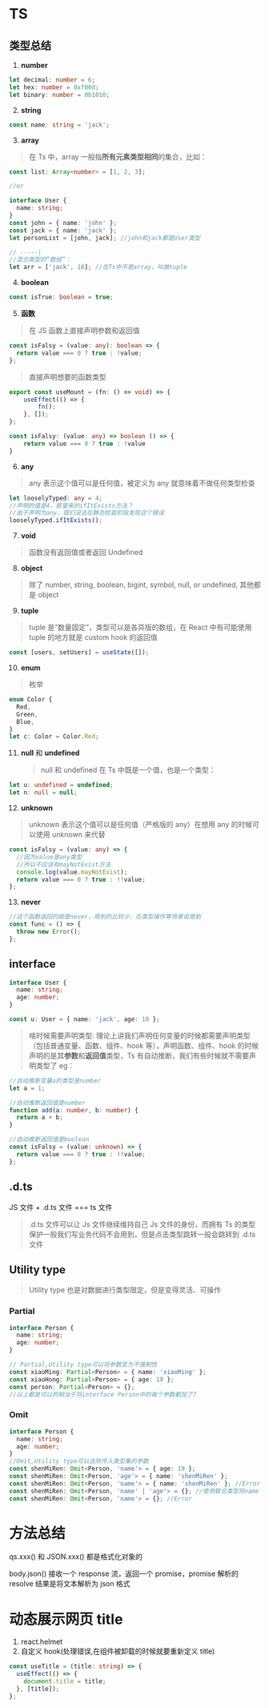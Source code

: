 # TS

## 类型总结

1. **number**

```ts
let decimal: number = 6;
let hex: number = 0xf00d;
let binary: number = 0b1010;
```

2. **string**

```ts
const name: string = 'jack';
```

3. **array**

> 在 Ts 中，array 一般指**所有元素类型相同**的集合，比如：

```ts
const list: Array<number> = [1, 2, 3];

//or

interface User {
  name: string;
}
const john = { name: 'john' };
const jack = { name: 'jack' };
let personList = [john, jack]; //john和jack都是User类型

// -----|
//混合类型的“数组”：
let arr = ['jack', 10]; //在Ts中不是array，叫做tuple
```

4. **boolean**

```ts
const isTrue: boolean = true;
```

5. **函数**

> 在 JS 函数上直接声明参数和返回值

```ts
const isFalsy = (value: any): boolean => {
  return value === 0 ? true : !value;
};
```

> 直接声明想要的函数类型

```ts
export const useMount = (fn: () => void) => {
    useEffect(() => {
        fn();
    }, []);
};

const isFalsy: (value: any) => boolean () => {
    return value === 0 ? true : !value
}
```

6. **any**

> any 表示这个值可以是任何值，被定义为 any 就意味着不做任何类型检查

```ts
let looselyTyped: any = 4;
//声明的值是4，那里来的ifItExists方法？
//由于声明为any，我们没法在静态检查阶段发现这个错误
looselyTyped.ifItExists();
```

7. **void**

> 函数没有返回值或者返回 Undefined

8. **object**

> 除了 number, string, boolean, bigint, symbol, null, or undefined, 其他都是 object

9. **tuple**

> tuple 是“数量固定”，类型可以是各异版的数组，在 React 中有可能使用 tuple 的地方就是 custom hook 的返回值

```ts
const [users, setUsers] = useState([]);
```

10. **enum**

> 枚举

```ts
enum Color {
  Red,
  Green,
  Blue,
}
let c: Color = Color.Red;
```

11. **null** 和 **undefined**

    > null 和 undefined 在 Ts 中既是一个值，也是一个类型：

```ts
let u: undefined = undefined;
let n: null = null;
```

12. **unknown**

> unknown 表示这个值可以是任何值（严格版的 any）在想用 any 的时候可以使用 unknown 来代替

```ts
const isFalsy = (value: any) => {
  //因为value是any类型
  //所以不应该有mayNotExist方法
  console.log(value.mayNotExist);
  return value === 0 ? true : !!value;
};
```

13. **never**

```ts
//这个函数返回的就是never，用到的比较少，在类型操作等场景会用到
const func = () => {
  throw new Error();
};
```

## interface

```ts
interface User {
  name: string;
  age: number;
}

const u: User = { name: 'jack', age: 18 };
```

> 啥时候需要声明类型: 理论上讲我们声明任何变量的时候都需要声明类型（包括普通变量、函数、组件、hook 等），声明函数、组件、hook 的时候声明的是其**参数**和**返回值**类型，Ts 有自动推断，我们有些时候就不需要声明类型了 eg：

```ts
//自动推断变量a的类型是number
let a = 1;

//自动推断返回值是number
function add(a: number, b: number) {
  return a + b;
}

//自动推断返回值是boolean
const isFalsy = (value: unknown) => {
  return value === 0 ? true : !!value;
};
```

## .d.ts

JS 文件 + .d.ts 文件 === ts 文件

> .d.ts 文件可以让 Js 文件继续维持自己 Js 文件的身份，而拥有 Ts 的类型保护一般我们写业务代码不会用到，但是点击类型跳转一般会跳转到 .d.ts 文件

## Utility type

> Utility type 也是对数据进行类型限定，但是变得灵活、可操作

### Partial

```ts
interface Person {
  name: string;
  age: number;
}

// Partial,Utility type可以将参数变为不强制性
const xiaoMing: Partial<Person> = { name: 'xiaoMing' };
const xiaoHong: Partial<Person> = { age: 19 };
const person: Partial<Person> = {};
//以上都是可以的相当于将interface Person中的每个参数都加了?
```

### Omit

```ts
interface Person {
  name: string;
  age: number;
}
//Omit,Utility type可以去除传入类型集的参数
const shenMiRen: Omit<Person, 'name'> = { age: 19 };
const shenMiRen: Omit<Person, 'age'> = { name: 'shenMiRen' };
const shenMiRen: Omit<Person, 'name'> = { name: 'shenMiRen' }; //Error
const shenMiRen: Omit<Person, 'name' | 'age'> = {}; //使用联合类型将name 和 age 参数都删掉，形成新的类型
const shenMiRen: Omit<Person, 'name'> = {}; //Error
```

# 方法总结

qs.xxx() 和 JSON.xxx() 都是格式化对象的

body.json() 接收一个 response 流，返回一个 promise，promise 解析的 resolve 结果是将文本解析为 json 格式

# 动态展示网页 title

1. react.helmet
2. 自定义 hook(处理错误,在组件被卸载的时候就要重新定义 title)

```ts
const useTitle = (title: string) => {
  useEffect(() => {
    document.title = title;
  }, [title]);
};
```
